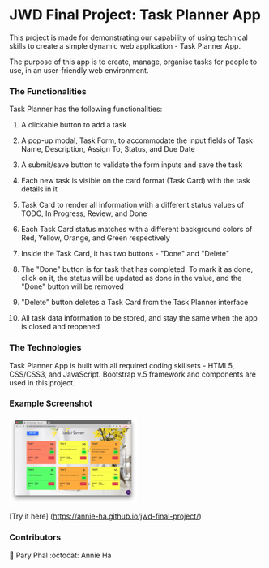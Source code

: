 # JWD Final Project: Task Planner App

This project is made for demonstrating our capability of using technical skills to create a simple dynamic web application - Task Planner App.

The purpose of this app is to create, manage, organise tasks for people to use, in an user-friendly web environment.

### The Functionalities

Task Planner has the following functionalities:

1. A clickable button to add a task

2. A pop-up modal, Task Form, to accommodate the input fields of Task Name, Description, Assign To, Status, and Due Date

3. A submit/save button to validate the form inputs and save the task

4. Each new task is visible on the card format (Task Card) with the task details in it

5. Task Card to render all information with a different status values of TODO, In Progress, Review, and Done

6. Each Task Card status matches with a different background colors of Red, Yellow, Orange, and Green respectively

7. Inside the Task Card, it has two buttons - "Done" and "Delete"

8. The "Done" button is for task that has completed. To mark it as done, click on it, the status will be updated as done in the value, and the "Done" button will be removed

9. "Delete" button deletes a Task Card from the Task Planner interface

10. All task data information to be stored, and stay the same when the app is closed and reopened

### The Technologies

Task Planner App is built with all required coding skillsets - HTML5, CSS/CSS3, and JavaScript. Bootstrap v.5 framework and components are used in this project.

### Example Screenshot

<img src="./img/Screen Shot 2021-10-13 at 12.21.56.png" width="50%">

[Try it here] (https://annie-ha.github.io/jwd-final-project/)

### Contributors

:rocket: Pary Phal
:octocat: Annie Ha